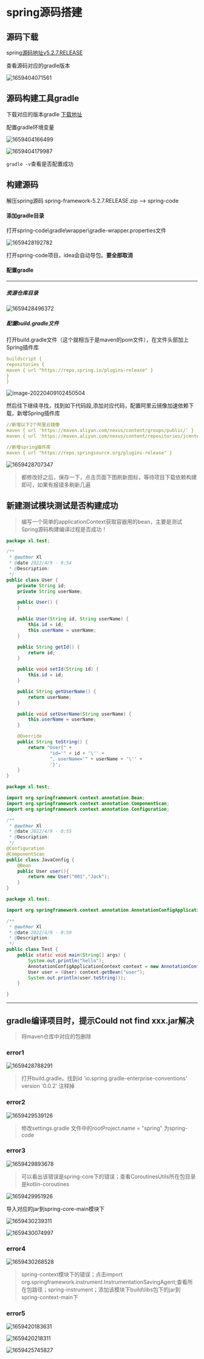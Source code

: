 # spring源码搭建

## 源码下载

spring[源码地址v5.2.7.RELEASE](https://github.com/spring-projects/spring-framework/tree/v5.2.7.RELEASE)



查看源码对应的gradle版本

![1659404071561](assets/spting源码搭建/1659404071561.png)



## 源码构建工具gradle

下载对应的版本gradle  [下载地址](https://services.gradle.org/distributions/)

配置gradle环境变量

![1659404166499](assets/spting源码搭建/1659404166499.png)

![1659404179987](assets/spting源码搭建/1659404179987.png)

`gradle -v`查看是否配置成功



## 构建源码

解压spring源码 spring-framework-5.2.7.RELEASE.zip  --> spring-code



#### 添加gradle目录

打开spring-code\gradle\wrapper\gradle-wrapper.properties文件

![1659428192782](assets/spting源码搭建/1659428192782.png)



打开spring-code项目，idea会自动导包。**要全部取消**



#### 配置gradle

---

##### 资源仓库目录

![1659428496372](assets/spting源码搭建/1659428496372.png)

##### 配置build.gradle文件

打开build.gradle文件（这个就相当于是maven的pom文件），在文件头部加上Spring插件库

```yml
buildscript {
repositories {
maven { url "https://repo.spring.io/plugins-release" }
}
}

```

![image-20220409102450504](assets/spting源码搭建/f19267ff801dba2c2a1c72842a0769d8.png)



然后往下继续寻找，找到如下代码段,添加对应代码，配置阿里云镜像加速依赖下载，新增Spring插件库

```yml
//新增以下2个阿里云镜像
maven { url 'https://maven.aliyun.com/nexus/content/groups/public/' }
maven { url 'https://maven.aliyun.com/nexus/content/repositories/jcenter' }

//新增spring插件库
maven { url "https://repo.springsource.org/plugins-release" }
```

![1659428707347](assets/spting源码搭建/1659428707347.png)

> 都修改好之后，保存一下，点击页面下图刷新图标，等待项目下载依赖构建即可，如果有报错多刷新几遍



## 新建测试模块测试是否构建成功

> 编写一个简单的applicationContext获取容器用的bean，主要是测试Spring源码构建编译过程是否成功！

```java
package xl.test;

/**
 * @author Xl
 * @date 2022/4/9 - 0:54
 * @Description:
 */
public class User {
	private String id;
	private String userName;

	public User() {
	}

	public User(String id, String userName) {
		this.id = id;
		this.userName = userName;
	}

	public String getId() {
		return id;
	}

	public void setId(String id) {
		this.id = id;
	}

	public String getUserName() {
		return userName;
	}

	public void setUserName(String userName) {
		this.userName = userName;
	}

	@Override
	public String toString() {
		return "User{" +
				"id='" + id + '\'' +
				", userName='" + userName + '\'' +
				'}';
	}
}

```

```java
package xl.test;

import org.springframework.context.annotation.Bean;
import org.springframework.context.annotation.ComponentScan;
import org.springframework.context.annotation.Configuration;

/**
 * @author Xl
 * @date 2022/4/9 - 0:55
 * @Description:
 */
@Configuration
@ComponentScan
public class JavaConfig {
	@Bean
	public User user(){
		return new User("001","Jack");
	}
}

```

```java
package xl.test;

import org.springframework.context.annotation.AnnotationConfigApplicationContext;

/**
 * @author Xl
 * @date 2022/4/9 - 0:59
 * @Description:
 */
public class Test {
	public static void main(String[] args) {
		System.out.println("hello");
		AnnotationConfigApplicationContext context = new AnnotationConfigApplicationContext(JavaConfig.class);
		User user = (User) context.getBean("user");
		System.out.println(user.toString());
	}

}

```







****

## gradle编译项目时，提示Could not find xxx.jar解决

>  将maven仓库中对应的包删除





### error1

![1659428788291](assets/spting源码搭建/1659428788291.png)

> 打开build.gradle。找到id 'io.spring.gradle-enterprise-conventions' version '0.0.2'  注释掉



### error2

![1659429539126](assets/spting源码搭建/1659429539126.png)

> 修改settings.gradle 文件中的rootProject.name = "spring"  为spring-code



### error3

![1659429893678](assets/spting源码搭建/1659429893678.png)

> 可以看出该错误是spring-core下的错误；查看CoroutinesUtils所在包目录是kotlin-coroutines

![1659429951926](assets/spting源码搭建/1659429951926.png)

导入对应的jar到spring-core-main模块下

![1659430239311](assets/spting源码搭建/1659430239311.png)

![1659430074997](assets/spting源码搭建/1659430074997.png)



### error4

![1659430268528](assets/spting源码搭建/1659430268528.png)

> spring-context模块下的错误；点击import org.springframework.instrument.InstrumentationSavingAgent;查看所在包路径；spring-instrument；添加该模块下build\libs包下的jar到spring-context-main下

### error5

![1659420183631](assets/spting源码搭建/1659420183631.png)

![1659420218311](assets/spting源码搭建/1659420218311.png)

![1659425745827](assets/spting源码搭建/1659425745827.png)